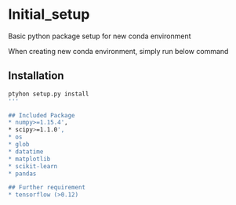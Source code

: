 # Initial_setup
Basic python package setup for new conda environment

When creating new conda environment, simply run below command

## Installation
```bash
ptyhon setup.py install
'''

## Included Package
* numpy>=1.15.4',
* scipy>=1.1.0',
* os
* glob
* datatime
* matplotlib
* scikit-learn
* pandas

## Further requirement
* tensorflow (>0.12)
